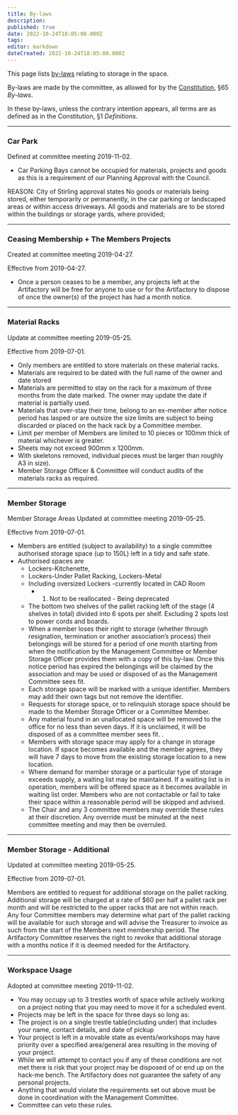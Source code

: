 ```yaml
---
title: By-laws
description:
published: true
date: 2022-10-24T18:05:00.000Z
tags:
editor: markdown
dateCreated: 2022-10-24T18:05:00.000Z
---
```


This page lists [by-laws](/docs/policies/bylaws) relating to storage in the space.

By-laws are made by the committee, as allowed for by the [Constitution](/constitution), §65 *By-laws*.

In these by-laws, unless the contrary intention appears, all terms are as defined as in the Constitution, §1 *Definitions*.

------------------------------------------------------------------------

### Car Park

Defined at committee meeting 2019-11-02.

* Car Parking Bays cannot be occupied for materials, projects and goods as this is a requirement of our Planning Approval with the Council.

REASON: City of Stirling approval states No goods or materials being stored, either temporarily or permanently, in the car parking or landscaped areas or within access driveways. All goods and materials are to be stored within the buildings or storage yards, where provided;

------------------------------------------------------------------------

### Ceasing Membership + The Members Projects

Created at committee meeting 2019-04-27.

Effective from 2019-04-27.

* Once a person ceases to be a member, any projects left at the Artifactory will be free for anyone to use or for the Artifactory to dispose of once the owner(s) of the project has had a month notice.

------------------------------------------------------------------------

### Material Racks

Update at committee meeting 2019-05-25.

Effective from 2019-07-01.

* Only members are entitled to store materials on these material racks.
* Materials are required to be dated with the full name of the owner and date stored
* Materials are permitted to stay on the rack for a maximum of three months from the date marked. The owner may update the date if material is partially used.
* Materials that over-stay their time, belong to an ex-member after notice period has lasped or are outsize the size limits are subject to being discarded or placed on the hack rack by a Committee member.
* Limit per member of Members are limited to 10 pieces or 100mm thick of material whichever is greater.
* Sheets may not exceed 900mm x 1200mm.
* With skeletons removed, individual pieces must be larger than roughly A3 in size).
* Member Storage Officer & Committee will conduct audits of the materials racks as required.

------------------------------------------------------------------------

### Member Storage

Member Storage Areas Updated at committee meeting 2019-05-25.

Effective from 2019-07-01.

* Members are entitled (subject to availability) to a single committee authorised storage space (up to 150L) left in a tidy and safe state.
* Authorised spaces are
  * Lockers-Kitchenette,
  * Lockers-Under Pallet Racking,
  Lockers-Metal
  * Including oversized Lockers -currently located in CAD Room
    * 1.  Not to be reallocated - Being deprecated
  * The bottom two shelves of the pallet racking left of the stage (4 shelves in total) divided into 6 spots per shelf. Excluding 2 spots lost to power cords and boards.
  * When a member loses their right to storage (whether through resignation, termination or another association’s process) their belongings will be stored for a period of one month starting from when the notification by the Management Committee or Member Storage Officer provides them with a copy of this by-law. Once this notice period has expired the belongings will be claimed by the association and may be used or disposed of as the Management Committee sees fit.
  * Each storage space will be marked with a unique identifier. Members may add their own tags but not remove the identifier.
  * Requests for storage space, or to relinquish storage space should be made to the Member Storage Officer or a Committee Member.
  * Any material found in an unallocated space will be removed to the office for no less than seven days. If it is unclaimed, it will be disposed of as a committee member sees fit. .
  * Members with storage space may apply for a change in storage location. If space becomes available and the member agrees, they will have 7 days to move from the existing storage location to a new location.
  * Where demand for member storage or a particular type of storage exceeds supply, a waiting list may be maintained. If a waiting list is in operation, members will be offered space as it becomes available in waiting list order. Members who are not contactable or fail to take their space within a reasonable period will be skipped and advised.
  * The Chair and any 3 committee members may override these rules at their discretion. Any override must be minuted at the next committee meeting and may then be overruled.

------------------------------------------------------------------------

### Member Storage - Additional

Updated at committee meeting 2019-05-25.

Effective from 2019-07-01.

Members are entitled to request for additional storage on the pallet racking. Additional storage will be charged at a rate of \$60 per half a pallet rack per month and will be restricted to the upper racks that are not within reach. Any four Committee members may determine what part of the pallet racking will be available for such storage and will advise the Treasurer to invoice as such from the start of the Members next membership period. The Artifactory Committee reserves the right to revoke that additional storage with a months notice if it is deemed needed for the Artifactory.

------------------------------------------------------------------------

### Workspace Usage

Adopted at committee meeting 2019-11-02.

* You may occupy up to 3 trestles worth of space while actively working on a project noting that you may need to move it for a scheduled event.
* Projects may be left in the space for three days so long as:
* The project is on a single trestle table(including under) that includes your name, contact details, and date of pickup
* Your project is left in a movable state as events/workshops may have priority over a specified area/general area resulting in the moving of your project.
* While we will attempt to contact you if any of these conditions are not met there is risk that your project may be disposed of or end up on the hack-me bench. The Artifactory does not guarantee the safety of any personal projects.
* Anything that would violate the requirements set out above must be done in coordination with the Management Committee.
* Committee can veto these rules.
